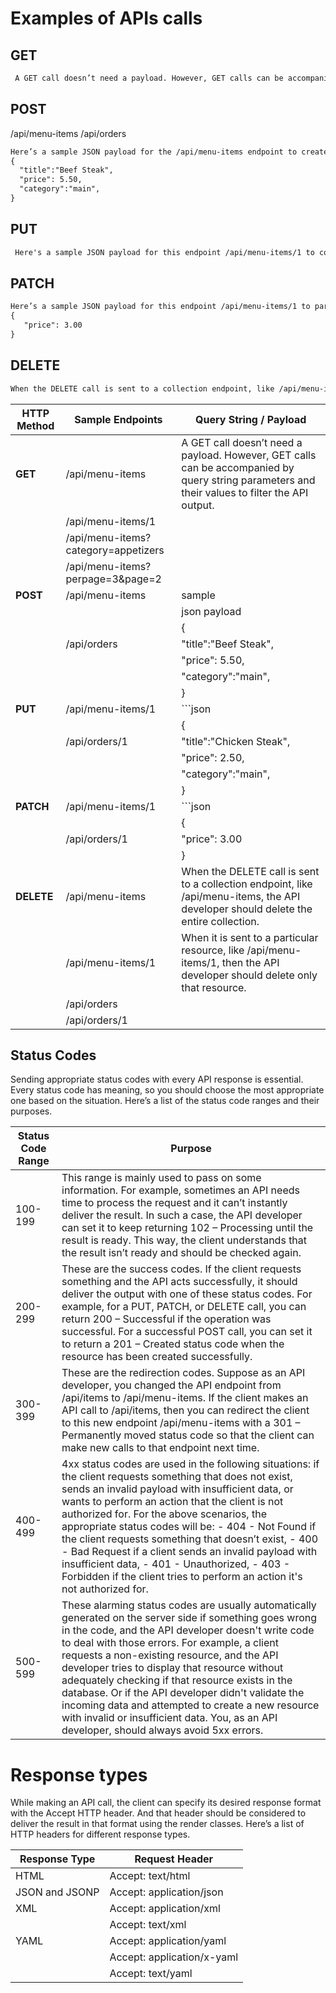 # Examples of APIs calls

## GET 

``` diff
 A GET call doesn’t need a payload. However, GET calls can be accompanied by query string parameters and their values to filter the API output.

```

## POST
/api/menu-items
/api/orders

``` diff
Here’s a sample JSON payload for the /api/menu-items endpoint to create a new resource:
{
  "title":"Beef Steak",
  "price": 5.50,
  "category":"main",
}

```
## PUT

``` diff
 Here's a sample JSON payload for this endpoint /api/menu-items/1 to completely replace it. Note that you need to supply all data for a PUT request.
```

## PATCH

``` diff
Here’s a sample JSON payload for this endpoint /api/menu-items/1 to partially update this resource
{
   "price": 3.00
}

```
## DELETE

``` diff
When the DELETE call is sent to a collection endpoint, like /api/menu-items the API developer should delete the entire collection. When it is sent to a particular resource, like this, /api/menu-items/1, then the API developer should delete only that resource. 

```


| HTTP Method | Sample Endpoints                                | Query String / Payload                                                                                                                                                    |
|-------------|--------------------------------------------------|---------------------------------------------------------------------------------------------------------------------------------------------------------------------------|
| **GET**     | /api/menu-items                                  | A GET call doesn’t need a payload. However, GET calls can be accompanied by query string parameters and their values to filter the API output.                             |
|             | /api/menu-items/1                                |                                                                                                                                                                           |
|             | /api/menu-items?category=appetizers              |                                                                                                                                                                           |
|             | /api/menu-items?perpage=3&page=2                 |                                                                                                                                                                           |
| **POST**    | /api/menu-items                                  | sample                                                                                                                                                                    |
|             |                                                  |     json payload                                                                                                                                                          |
|             |                                                  | {                                                                                                                                                                         |
|             | /api/orders                                      |   "title":"Beef Steak",                                                                                                                                                   |
|             |                                                  |   "price": 5.50,                                                                                                                                                          |
|             |                                                  |   "category":"main",                                                                                                                                                      |
|             |                                                  | }                                                                                                                                                                         |
| **PUT**     | /api/menu-items/1                                | ```json                                                                                                                                                                   |
|             |                                                  | {                                                                                                                                                                         |
|             | /api/orders/1                                    |   "title":"Chicken Steak",                                                                                                                                                |
|             |                                                  |   "price": 2.50,                                                                                                                                                          |
|             |                                                  |   "category":"main",                                                                                                                                                      |
|             |                                                  | }                                                                                                                                                                         |
| **PATCH**   | /api/menu-items/1                                | ```json                                                                                                                                                                   |
|             |                                                  | {                                                                                                                                                                         |
|             | /api/orders/1                                    |   "price": 3.00                                                                                                                                                           |
|             |                                                  | }                                                                                                                                                                         |
| **DELETE**  | /api/menu-items                                  | When the DELETE call is sent to a collection endpoint, like /api/menu-items, the API developer should delete the entire collection.                                       |
|             | /api/menu-items/1                                | When it is sent to a particular resource, like /api/menu-items/1, then the API developer should delete only that resource.                                                |
|             | /api/orders                                      |                                                                                                                                                                           |
|             | /api/orders/1                                    |                                                                                                                                                                           |



## Status Codes

Sending appropriate status codes with every API response is essential. Every status code has meaning, so you should choose the most appropriate one based on the situation. Here’s a list of the status code ranges and their purposes.

| Status Code Range | Purpose                                                                                                                                                                                                                          |
|-------------------|----------------------------------------------------------------------------------------------------------------------------------------------------------------------------------------------------------------------------------|
| 100-199           | This range is mainly used to pass on some information. For example, sometimes an API needs time to process the request and it can’t instantly deliver the result. In such a case, the API developer can set it to keep returning 102 – Processing until the result is ready. This way, the client understands that the result isn’t ready and should be checked again.  |
| 200-299           | These are the success codes. If the client requests something and the API acts successfully, it should deliver the output with one of these status codes. For example, for a PUT, PATCH, or DELETE call, you can return 200 – Successful if the operation was successful. For a successful POST call, you can set it to return a 201 – Created status code when the resource has been created successfully. |
| 300-399           | These are the redirection codes. Suppose as an API developer, you changed the API endpoint from /api/items to /api/menu-items. If the client makes an API call to /api/items, then you can redirect the client to this new endpoint /api/menu-items with a 301 – Permanently moved status code so that the client can make new calls to that endpoint next time.                           |
| 400-499           | 4xx status codes are used in the following situations: if the client requests something that does not exist, sends an invalid payload with insufficient data, or wants to perform an action that the client is not authorized for. For the above scenarios, the appropriate status codes will be: - 404 - Not Found if the client requests something that doesn’t exist, - 400 - Bad Request if a client sends an invalid payload with insufficient data, - 401 - Unauthorized, - 403 - Forbidden if the client tries to perform an action it's not authorized for.|
| 500-599           | These alarming status codes are usually automatically generated on the server side if something goes wrong in the code, and the API developer doesn't write code to deal with those errors. For example, a client requests a non-existing resource, and the API developer tries to display that resource without adequately checking if that resource exists in the database. Or if the API developer didn't validate the incoming data and attempted to create a new resource with invalid or insufficient data. You, as an API developer, should always avoid 5xx errors.                                                                                                                                                                |


# Response types


 While making an API call, the client can specify its desired response format with the Accept HTTP header. And that header should be considered to deliver the result in that format using the render classes. Here’s a list of HTTP headers for different response types.  

| Response Type | Request Header                   |
|---------------|----------------------------------|
| HTML          | Accept: text/html                |
| JSON and JSONP| Accept: application/json         |
| XML           | Accept: application/xml          |
|               | Accept: text/xml                 |
| YAML          | Accept: application/yaml         |
|               | Accept: application/x-yaml       |
|               | Accept: text/yaml                |


































